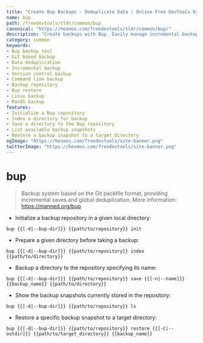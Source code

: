 ```yaml
---
title: "Create Bup Backups - Deduplicate Data | Online Free DevTools by Hexmos"
name: bup
path: /freedevtools/tldr/common/bup
canonical: "https://hexmos.com/freedevtools/tldr/common/bup/"
description: "Create backups with Bup. Easily manage incremental backups with global deduplication and version control, using the Git packfile format. Free online tool, no registration required."
category: common
keywords:
- Bup backup tool
- Git based backup
- Data deduplication
- Incremental backup
- Version control backup
- Command line backup
- Backup repository
- Bup restore
- Linux backup
- MacOS backup
features:
- Initialize a Bup repository
- Index a directory for backup
- Save a directory to the Bup repository
- List available backup snapshots
- Restore a backup snapshot to a target directory
ogImage: "https://hexmos.com/freedevtools/site-banner.png"
twitterImage: "https://hexmos.com/freedevtools/site-banner.png"
---
```


# bup

> Backup system based on the Git packfile format, providing incremental saves and global deduplication.
> More information: <https://manned.org/bup>.

- Initialize a backup repository in a given local directory:

`bup {{[-d|--bup-dir]}} {{path/to/repository}} init`

- Prepare a given directory before taking a backup:

`bup {{[-d|--bup-dir]}} {{path/to/repository}} index {{path/to/directory}}`

- Backup a directory to the repository specifying its name:

`bup {{[-d|--bup-dir]}} {{path/to/repository}} save {{[-n|--name]}} {{backup_name}} {{path/to/directory}}`

- Show the backup snapshots currently stored in the repository:

`bup {{[-d|--bup-dir]}} {{path/to/repository}} ls`

- Restore a specific backup snapshot to a target directory:

`bup {{[-d|--bup-dir]}} {{path/to/repository}} restore {{[-C|--outdir]}} {{path/to/target_directory}} {{backup_name}}`

